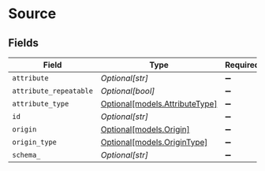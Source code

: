 # Source


## Fields

| Field                                                        | Type                                                         | Required                                                     | Description                                                  |
| ------------------------------------------------------------ | ------------------------------------------------------------ | ------------------------------------------------------------ | ------------------------------------------------------------ |
| `attribute`                                                  | *Optional[str]*                                              | :heavy_minus_sign:                                           | N/A                                                          |
| `attribute_repeatable`                                       | *Optional[bool]*                                             | :heavy_minus_sign:                                           | N/A                                                          |
| `attribute_type`                                             | [Optional[models.AttributeType]](../models/attributetype.md) | :heavy_minus_sign:                                           | N/A                                                          |
| `id`                                                         | *Optional[str]*                                              | :heavy_minus_sign:                                           | N/A                                                          |
| `origin`                                                     | [Optional[models.Origin]](../models/origin.md)               | :heavy_minus_sign:                                           | N/A                                                          |
| `origin_type`                                                | [Optional[models.OriginType]](../models/origintype.md)       | :heavy_minus_sign:                                           | N/A                                                          |
| `schema_`                                                    | *Optional[str]*                                              | :heavy_minus_sign:                                           | N/A                                                          |